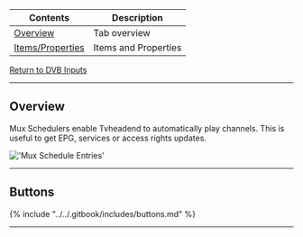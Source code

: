 Contents                               | Description
---------------------------------------|------------------------
[Overview](#overview)                  | Tab overview
[Items/Properties](#items)             | Items and Properties

[Return to DVB Inputs](dvbinputs)

---

## Overview

Mux Schedulers enable Tvheadend to automatically play channels. This is 
useful to get EPG, services or access rights updates.

!['Mux Schedule Entries'](static/img/doc/dvbinputs/dvbinput_mux_sched.png)

---

## Buttons

{% include "../../.gitbook/includes/buttons.md" %}

---
